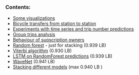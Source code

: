### Contents:

* [Some visualizations](https://github.com/polgrisha/Projects_DS/blob/master/bike_sharing_analytics/data_visualization.ipynb)
* [Bicycle transfers from station to station](https://github.com/polgrisha/Projects_DS/blob/master/bike_sharing_analytics/transfer_detection.ipynb)
* [Experiments with time series and trip number predictions](https://github.com/polgrisha/Projects_DS/blob/master/bike_sharing_analytics/time_series_analysis.ipynb)
* [Group trips analysis](https://github.com/polgrisha/Projects_DS/blob/master/bike_sharing_analytics/group_trips_detection.ipynb)
* [Behaviour of supscription owners](https://github.com/polgrisha/Projects_DS/blob/master/bike_sharing_analytics/subscriptions.ipynb)
* [Random forest](https://github.com/polgrisha/IonSwitchingKaggle/blob/master/classic_ml_experiments/6_RandomForest.ipynb) - just for stacking (0.939 LB)
* [Viterbi algorithm](https://github.com/polgrisha/IonSwitchingKaggle/blob/master/Viterbi.ipynb) (0.930 LB)
* [LSTM on RandomForest predictions](https://github.com/polgrisha/IonSwitchingKaggle/blob/master/LSTM_stacking.ipynb) (0.939 LB)
* [WaveNet](https://github.com/polgrisha/IonSwitchingKaggle/blob/master/Wavenet.ipynb) (0.941 LB)
* [Stacking different models](https://github.com/polgrisha/IonSwitchingKaggle/blob/master/Stacking.ipynb) (max 0.940 LB )